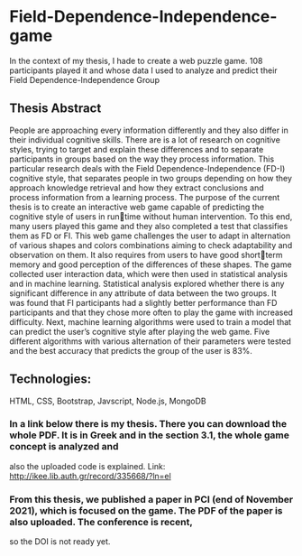 # Field-Dependence-Independence-game
In the context of my thesis, I hade to create a web puzzle game. 108 participants played it and whose data I used to analyze and predict 
their Field Dependence-Independence Group

## Thesis Abstract

People are approaching every information differently and they also differ in their 
individual cognitive skills. There are is a lot of research on cognitive styles, trying to 
target and explain these differences and to separate participants in groups based on the 
way they process information. This particular research deals with the Field
Dependence-Independence (FD-I) cognitive style, that separates people in two groups 
depending on how they approach knowledge retrieval and how they extract conclusions 
and process information from a learning process. The purpose of the current thesis is to 
create an interactive web game capable of predicting the cognitive style of users in runtime without human intervention. To this end, many users played this game and they 
also completed a test that classifies them as FD or FI. This web game challenges the 
user to adapt in alternation of various shapes and colors combinations aiming to check 
adaptability and observation on them. It also requires from users to have good shortterm memory and good perception of the differences of these shapes. The game 
collected user interaction data, which were then used in statistical analysis and in 
machine learning. Statistical analysis explored whether there is any significant 
difference in any attribute of data between the two groups. It was found that FI
participants had a slightly better performance than FD participants and that they chose 
more often to play the game with increased difficulty. Next, machine learning 
algorithms were used to train a model that can predict the user’s cognitive style after 
playing the web game. Five different algorithms with various alternation of their 
parameters were tested and the best accuracy that predicts the group of the user is 83%.


## Technologies:

HTML, CSS, Bootstrap, Javscript, Node.js, MongoDB

### In a link below there is my thesis. There you can download the whole PDF. It is in Greek and in the section 3.1, the whole game concept is analyzed and 
also the uploaded code is explained.
Link: http://ikee.lib.auth.gr/record/335668/?ln=el

### From this thesis, we published a paper in PCI (end of November 2021), which is focused on the game. The PDF of the paper is also uploaded. The conference is recent, 
so the DOI is not ready yet.
